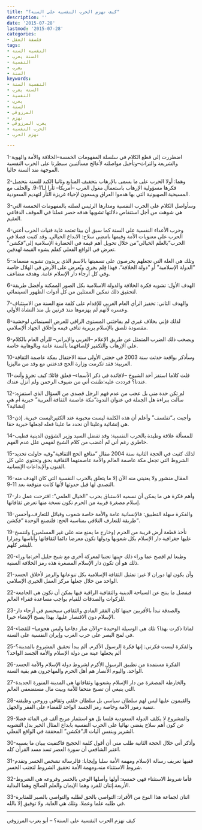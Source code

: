 ```yaml
---
title: "كيف نهزم الحرب النفسية على السنة؟"
description: ''
date: '2015-07-28'
lastmod: '2015-07-28'
categories:
- فلسفة العقل
tags:
- النفسية السنة
- السنة يعرب
- النفسية
- يعرب
- السنة
keywords:
- النفسية السنة
- السنة يعرب
- النفسية
- يعرب
- السنة
- المرزوقي
- نهزم
- يعرب المرزوقي
- الحرب النفسية
- نهزم الحرب

---
```

1-اضطررت إلى قطع الكلام في سلسلة المفهومات الخمسة–الخلافة والأمة والهوية والشريعة والتراث–وتأجيل مواصلته لأعالج مسألتيـن سيطرتا على الحرب النفسية الموجهة ضد السنة حاليا.

2-وهما: أولا الحرب على ما يسمى بالإرهاب بتجفيف المنابع وثانيا الكيد للسنة بتحميل فكرها مسؤولية الإرهاب باستعمال مغول الغرب –أمريكا– ثأرا لـ11-9. والحلف مع المسيحية الصهيونية التي بها هدموا العراق ويسعون لإحياء غريزة الثأر لتهديم السعودية.

3-وسأواصل الكلام على الحرب النفسية ومدارها الرئيس لصلته بالمفهومات الخمسة التي هي شوهت من أجل استنقاص دلالتها تشويها هدفه حصر عملنا في الموقف الدفاعي العقيم.

4-وحرب الأعداء النفسية على السنة كما سبق أن بينا تعتمد غاية فنيات الحرب أعني الحرب على معنويات الأمة وقيمها بامضى سلاح: الابداع الخيالي. وقد كتبت فصلا في الحرب“بالعلم الخيالي“من خلال تحويل أهم قيمة في الحضارة الإسلامية إلى“فكشن” تعرض في الواقع الفعلي كفلم يشوه القيمة لهدفين.

5-وتلك هي العلة التي تجعلهم يحرصون على تسميتها بالاسم الذي يريدون تشويه مسماه: “الدولة الإسلامية” أو “دولة الخلافة“. فهذا فِلم يجري ويُعرض على الأرض في الهلال خاصة وفي كل أرجاء دار الإسلام عامة. وهدفه مضاعف.

6-الهدف الأول: تشويه فكرة الخلافة والدولة الاسلامية بكل الصور الممكنة وأفضل طريقة لتحقيق ذلك تمكين الممثلين من كل أدوات الظهور السينمائي.

7-والهدف الثاني: تحفيز الرأي العام الغربي للإقدام على كلفة منع السنة من الاستئناف وعسره لأنهم لم يهزموها منذ قرنين بل منذ النشأة الأولى.

8-لذلك فإني بخلاف غيري لم يفاجئني المستوى الراقي للعرض السينمائي لوحشية مقصودة تلصق بالإسلام بربرية تنافي قيمه وأخلاق الجهاد الإسلامي.

9-ويصحب ذلك الضرب المتمثل عن طريق الإعلام –الغربي والإيراني– للرأي العام بالكلام على الإرهاب والتكفير لإلصاقهما بالسنة عامة وبالوهابية خاصة.

10-وسأذكر بواقعة حدثت سنة 2003 في حجتي الأولى سنة الاحتفال بمكة عاصمة الثقافة العربية: فقد تكرمت وزارة الحج فدعتني مع وفد من ماليزيا.

11-قلت كلاما استفز أحد الشيوخ –لافائدة في ذكر الأسماء– فعلق قائلا: كيف تجرؤ وأنت عندنا؟ فرددت عليه:ظننت أني من ضيوف الرحمن ولم أنزل عندك.

12-لم تكن حدة مني بل عجب من عدم فهم الرجل قصدي من السؤال الذي استفزه: سألت ببراءة هل الجملة في عنوان الندوة“مكة عاصمة الثقافة العربية” خبرية أم هي إنشائية؟

13-وأجبت بـ“تفلسف” وأعلم أن هذه الكلمة ليست محبوبة عند الكثير:ليست خبرية. إذن هي إنشائية وعلينا أن نحدد ما علينا فعله لجعلها خبرية حقا.

14-للمسألة علاقة وطيدة بالحرب النفسية: وقد تفضل السيد وزير الشؤون الدينية فطيب خاطري رغم أني لم أغضب من كلام الشيخ لفهمي علل عدم الفهم.

15-لذلك كتبت في الحجة الثانية سنة 2004 مقال “منافع الحج الثقافية“وفيه حاولت تحديد الشروط التي تجعل مكة عاصمة العالم والأمة عاصمتهما الثقافية بحق وتحتوي على كل الفنون والإبداعات الإنسانية.

16-المقال منشور ولا يعنيني منه الآن إلا ما يتعلق بالحرب النفسية التي كان الهدف منه التصدي لها قبل حدوثها لأنها كانت متوقعة بعد 11-9.

17-وأهم فكرة هي ما يمكن أن نسميه الاستباق بحرب “الخيال العلمي“: اقترحت عمل دار إسلام مصغرة قريبة من الحرم تكون نسخة منها تعرض ثقافاتها.

18-والفكرة سهلة التطبيق: فالإنسانية عامة والأمة خاصة شعوب وقبائل للتعارف.وأحسن طريقة للتعارف التلاقي بمناسبة الحج: فلنصنع الوحدة “فكشن“.

19-نأخذ قطعة أرض قريبة من الحرم (وخارج ما يمنع منه على غير المسلمين) ولننسخ عليها جغرافية دار الإسلام بكل شعوبها ودولها تكون معرضا دائما لثقافاتها وأناسها ومزارا للبشر كلهم.

20-وطبعا لم افصح عما وراء ذلك حينها تجنبا لمعركة أخرى مع شيخ جليل آخر:ما وراء ذلك هو أن تكون دار الإسلام المصغرة هذه رمز الخلافة السنية.

21-وأن يكون لها دوران لا غير: تمثيل الثقافة الإسلامية بكل تنوعاتها والرمز لأخلاق الجسد الواحد من خلال جعلها مركز العمل الخيري الإسلامي.

22-فبفضل ما ينتج عن السياحة الدينية والثقافية الراقية فيها يمكن أن تكون هي الجامعة للزكوات والصدقات للقيام بواجب مساعدة فقراء العالم.

23-والصدقة تبدأ بالأقربين حينها كان الفقر المادي والثقافي سيحسم في أرجاء دار الإسلام دون الاقتصار عليها. بهذا يصبح الإنشاء خبرا.

24-لماذا ذكرت بهذا؟ تلك هي الوسيلة الوحيدة –والآن صار دفاعيا وليس هجوميا– للقضاء في لمح البصر على حرب الغرب وإيران النفسية على السنة.

25-والفكرة ليست فكرتي: إنها فكرة الرسول الأكرم. ألم يبدأ تحقيق المشروع بالمدينة؟ ألم يجعلها عينة من دولة الإسلام والأمة الجسد الواحد؟

26-الفكرة مستمدة من تطبيق الرسول الأكرم لشروط دولة الإسلام والأمة الجسد الواحد. واليوم الأنصار هم أهل الحرم والمهاجرون هم بقية السنة.

27-والخارطة المصغرة من دار الإسلام بشعوبها وثقافاتها هي المدينة المنورة الجديدة التي ينبغي أن تصبح متحفا للأمة وبيت مال مستضعفي العالم.

28-والقيمون عليها ليس لهم سلطان سياسي بل سلطان خلقي وثقافي وروحي وظيفته تنمية رموز الأمة وخاصة رمز الجسد الواحد للقضاء على الفقر والجهل.

29-والمشروع لا يكلف الدولة السعودية فلسا بل هو استثمار مربح ألف في المائة فضلا عن كون أهم سلاح يقضي نهائيا على الحرب النفسية بابداع المثال الخير بدل التشويه الشرير وبنفس آليات الـ“فكشن” المحققة في الواقع الفعلي.

30-وأذكر أني خلال الحجة الثانية طلب مني أن أقول كلمة الحجيج فاكتفيت ببيان ما بسببه اعتبر الشافعي أن سورة العصر تسد مسد القرآن كله.

31-ففيها تعريف رسالة الإسلام ومهمة الأمة سلبا وإيجابا: فالرسالة تشخص الخسر وتقدم شروط الاستثناء منه.ومهمة الأمة تحقيق الشروط لتجنب الخسر.

32-فأما شروط الاستثناء فهي خمسة: أولها وأصلها الوعي بالخسر وفروعه هي الشروط الأربعة.إثنان للفرد وهما الإيمان والعلم الصالح وهما البداية.

33-اثنان لجماعة هذا النوع من الأفراد: التواصي بالحق لطلبه والتواصي بالصبر للمثابرة في طلبه علما وعملا. وتلك هي الغاية. ولا توفيق إلا بالله.

---

كيف نهزم الحرب النفسية على السنة؟ – أبو يعرب المرزوقي

###
